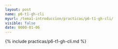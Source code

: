 ```yaml
---
layout: post
name: p6-t1-gh-cli
myurl: /tema1-introduccion/practicas/p6-t1-gh-cli/
visible: false
date: 0000-01-06
---
```


{% include practicas/p6-t1-gh-cli.md %}
